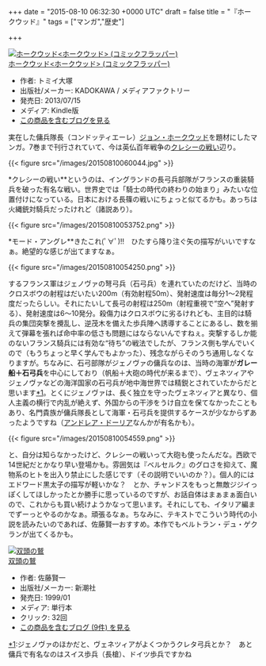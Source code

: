 
+++
date = "2015-08-10 06:32:30 +0000 UTC"
draft = false
title = "『ホークウッド』"
tags = ["マンガ","歴史"]

+++
<div class="hatena-asin-detail"><a href="http://www.amazon.co.jp/exec/obidos/ASIN/B00DSGG0R0/bestylesnet-22/"><img src="http://ecx.images-amazon.com/images/I/51FPhQQQm3L._SL160_.jpg" class="hatena-asin-detail-image" alt="ホークウッド&lt;ホークウッド> (コミックフラッパー)" title="ホークウッド&lt;ホークウッド> (コミックフラッパー)"/></a><div class="hatena-asin-detail-info"><a href="http://www.amazon.co.jp/exec/obidos/ASIN/B00DSGG0R0/bestylesnet-22/">ホークウッド&lt;ホークウッド> (コミックフラッパー)</a><ul><li><span class="hatena-asin-detail-label">作者:</span> トミイ大塚</li><li><span class="hatena-asin-detail-label">出版社/メーカー:</span> KADOKAWA / メディアファクトリー</li><li><span class="hatena-asin-detail-label">発売日:</span> 2013/07/15</li><li><span class="hatena-asin-detail-label">メディア:</span> Kindle版</li><li><a href="http://d.hatena.ne.jp/asin/B00DSGG0R0/bestylesnet-22" target="_blank">この商品を含むブログを見る</a></li></ul></div><div class="hatena-asin-detail-foot"></div></div>実在した傭兵隊長（コンドッティエーレ）<a href="https://ja.wikipedia.org/wiki/%E3%82%B8%E3%83%A7%E3%83%B3%E3%83%BB%E3%83%9B%E3%83%BC%E3%82%AF%E3%82%A6%E3%83%83%E3%83%89">ジョン・ホークウッド</a>を題材にしたマンガ。7巻まで刊行されていて、今は英仏百年戦争の<a href="https://ja.wikipedia.org/wiki/%E3%82%AF%E3%83%AC%E3%82%B7%E3%83%BC%E3%81%AE%E6%88%A6%E3%81%84">クレシーの戦い</a>辺り。

{{< figure src="/images/20150810060044.jpg"  >}}

*クレシーの戦い**というのは、イングランドの長弓兵部隊がフランスの重装騎兵を破った有名な戦い。世界史では「騎士の時代の終わりの始まり」みたいな位置付けになっている。日本における長篠の戦いにちょっと似てるかも。あっちは火縄銃対騎兵だったけれど（諸説あり）。

{{< figure src="/images/20150810053752.png"  >}}

*モード・アングレ**きたこれ(ﾟ∀ﾟ)!!　ひたすら降り注ぐ矢の描写がいいですなぁ。絶望的な感じが出てますなぁ。

{{< figure src="/images/20150810054250.png"  >}}

するフランス軍はジェノヴァの弩弓兵（石弓兵）を連れていたのだけど、当時のクロスボウの射程はだいたい200m（有効射程50m）、発射速度は毎分1～2発程度だったらしい。それにたいして長弓の射程は250m（射程重視で“空へ”発射する）、発射速度は6～10発分。殺傷力はクロスボウに劣るけれども、主目的は騎兵の集団突撃を攪乱し、逆茂木を備えた歩兵陣へ誘導することにあるし、数を揃えて弾幕を張れば命中率の低さも問題にはならないんですねぇ。突撃するしか能のないフランス騎兵には有効な“待ち”の戦法でしたが、フランス側も学んでいくので（もうちょっと早く学んでもよかった）、残念ながらそのうち通用しなくなりますが。ちなみに、石弓部隊がジェノヴァの傭兵なのは、当時の海軍が**ガレー船＋石弓兵**を中心にしており（帆船＋大砲の時代が来るまで）、ヴェネツィアやジェノヴァなどの海洋国家の石弓兵が地中海世界では精鋭とされていたからだと思います<a href="#f-cab57012" name="fn-cab57012" title="ジェノヴァのほかだと、ヴェネツィアがよくつかうクレタ弓兵とか？　あと傭兵で有名なのはスイス歩兵（長槍）、ドイツ歩兵ですかね">*1</a>。とくにジェノヴァは、長く独立を守ったヴェネツィアと異なり、個人主義の横行で内乱が絶えず、外国からの干渉をうけ自立を保てなかったこともあり、名門貴族が傭兵隊長として海軍・石弓兵を提供するケースが少なからずあったようですね（<a href="https://ja.wikipedia.org/wiki/%E3%82%A2%E3%83%B3%E3%83%89%E3%83%AC%E3%82%A2%E3%83%BB%E3%83%89%E3%83%BC%E3%83%AA%E3%82%A2">アンドレア・ドーリア</a>なんかが有名かも）。

{{< figure src="/images/20150810054559.png"  >}}

と、自分は知らなかったけど、クレシーの戦いって大砲も使ったんだな。西欧で14世紀だとかなり早い登場かも。雰囲気は『ベルセルク』のグロさを抑えて、魔物系のヒトを出入り禁止にした感じです（その説明でいいのか？）。個人的にはエドワード黒太子の描写が軽いかな？　とか、チャンドスをもっと無敵ジジイっぽくしてほしかったとか勝手に思っているのですが、お話自体はまぁまぁ面白いので、これからも買い続けようかなって思います。それにしても、イタリア編までずーっとやるのかなぁ。頑張るなぁ。ちなみに、テキストでこういう時代の小説を読みたいのであれば、佐藤賢一おすすめ。本作でもベルトラン・デュ・ゲクランが出てくるかも。<div class="hatena-asin-detail"><a href="http://www.amazon.co.jp/exec/obidos/ASIN/4104280011/bestylesnet-22/"><img src="http://ecx.images-amazon.com/images/I/51M7JM29M5L._SL160_.jpg" class="hatena-asin-detail-image" alt="双頭の鷲" title="双頭の鷲"/></a><div class="hatena-asin-detail-info"><a href="http://www.amazon.co.jp/exec/obidos/ASIN/4104280011/bestylesnet-22/">双頭の鷲</a><ul><li><span class="hatena-asin-detail-label">作者:</span> 佐藤賢一</li><li><span class="hatena-asin-detail-label">出版社/メーカー:</span> 新潮社</li><li><span class="hatena-asin-detail-label">発売日:</span> 1999/01</li><li><span class="hatena-asin-detail-label">メディア:</span> 単行本</li><li> <span class="hatena-asin-detail-label">クリック</span>: 32回</li><li><a href="http://d.hatena.ne.jp/asin/4104280011/bestylesnet-22" target="_blank">この商品を含むブログ (9件) を見る</a></li></ul></div><div class="hatena-asin-detail-foot"></div></div>
<div class="footnote">
<a href="#fn-cab57012" name="f-cab57012" class="footnote-number">*1</a><span class="footnote-delimiter">:</span><span class="footnote-text">ジェノヴァのほかだと、ヴェネツィアがよくつかうクレタ弓兵とか？　あと傭兵で有名なのはスイス歩兵（長槍）、ドイツ歩兵ですかね</span>
</div>

